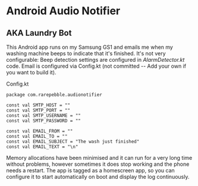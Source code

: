 # Android Audio Notifier

## AKA Laundry Bot

This Android app runs on my Samsung GS1 and emails me when my washing machine beeps to indicate that it's finished.
It's not very configurable: Beep detection settings are configured in *AlarmDetector.kt* code.
Email is configured via Config.kt (not committed -- Add your own if you want to build it).

Config.kt

    package com.rarepebble.audionotifier
    
    const val SMTP_HOST = ""
    const val SMTP_PORT = ""
    const val SMTP_USERNAME = ""
    const val SMTP_PASSWORD = ""
    
    const val EMAIL_FROM = ""
    const val EMAIL_TO = ""
    const val EMAIL_SUBJECT = "The wash just finished"
    const val EMAIL_TEXT = "\n"
   
Memory allocations have been minimised and it can run for a very long time without problems, 
however sometimes it does stop working and the phone needs a restart. 
The app is tagged as a homescreen app, so you can configure it to start automatically on boot 
and display the log continuously.

